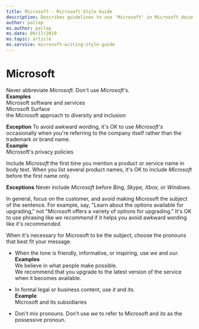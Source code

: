 ```yaml
---
title: Microsoft - Microsoft Style Guide
description: Describes guidelines to use 'Microsoft' in Microsoft documents and provides multiple examples.
author: pallep
ms.author: pallep
ms.date: 09/17/2019
ms.topic: article
ms.service: microsoft-writing-style-guide
---
```


# Microsoft

Never abbreviate *Microsoft.* Don't use *Microsoft's.*  
**Examples**  
Microsoft software and services  
Microsoft Surface  
the Microsoft approach to diversity and inclusion  

**Exception** To avoid awkward wording, it's OK to use *Microsoft's* occasionally when you're referring 
to the company itself rather than the trademark or brand name.  
**Example**  
Microsoft's privacy policies  

Include *Microsoft* the first time you mention a product or service name in body text. When you list several 
product names, it's OK to include *Microsoft* before the first name only.

**Exceptions** Never include *Microsoft* before *Bing, Skype, Xbox,* or *Windows.*  

In general, focus on the customer, and avoid making Microsoft the subject of the sentence. For example, say, 
"Learn about the options available for upgrading," not "Microsoft offers a variety of options for upgrading." It's 
OK to use phrasing like *we recommend* if it helps you avoid awkward wording like *it's recommended.*

When it's necessary for Microsoft to be the subject, choose the pronouns that best fit your message.

- When the tone is friendly, informative, or inspiring, use *we* and *our.*  
  **Examples**  
  We believe in what people make possible.   
  We recommend that you upgrade to the latest version of the service when it becomes available. 

- In formal legal or business content, use *it* and *its.*  
  **Example**  
  Microsoft and its subsidiaries  
  
- Don't mix pronouns. Don't use *we* to refer to Microsoft and *its* as the possessive pronoun.
